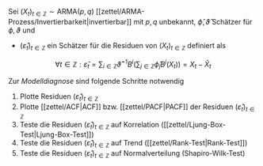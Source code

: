 Sei $(X_t)_{t \in \mathbb{Z}} \sim \text{ARMA}(p, q)$ [[zettel/ARMA-Prozess/Invertierbarkeit|invertierbar]] mit $p, q$ unbekannt, $\hat{\phi}, \hat{\vartheta}$ Schätzer für $\phi, \vartheta$ und
- $(\hat{\varepsilon}_t)_{t \in \mathbb{Z}}$ ein Schätzer für die Residuen von $(X_t)_{t \in \mathbb{Z}}$ definiert als

$$
	\forall t \in \mathbb{Z} : \hat{\varepsilon}_t = \sum_{i \in \mathbb{Z}} \hat{\vartheta}^{-1} B^i\left( \sum_{j \in \mathbb{Z}} \hat{\phi}_j B^j(X_t) \right) = X_t - \hat{X}_t
$$

Zur *Modelldiagnose* sind folgende Schritte notwendig
1. Plotte Residuen $(\hat{\varepsilon}_t)_{t \in \mathbb{Z}}$
2. Plotte [[zettel/ACF|ACF]] bzw. [[zettel/PACF|PACF]] der Residuen $(\hat{\varepsilon}_t)_{t \in \mathbb{Z}}$
3. Teste die Residuen $(\hat{\varepsilon}_t)_{t \in \mathbb{Z}}$ auf Korrelation ([[zettel/Ljung-Box-Test|Ljung-Box-Test]])
4. Teste die Residuen $(\hat{\varepsilon}_t)_{t \in \mathbb{Z}}$ auf Trend ([[zettel/Rank-Test|Rank-Test]])
5. Teste die Residuen $(\hat{\varepsilon}_t)_{t \in \mathbb{Z}}$ auf Normalverteilung (Shapiro-Wilk-Test)